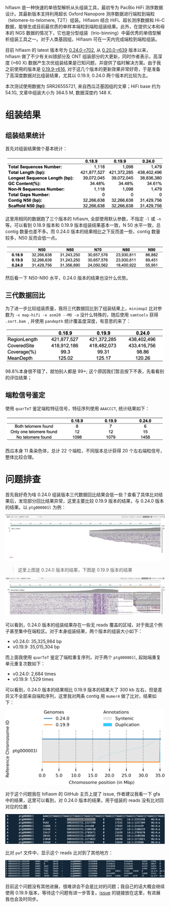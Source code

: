 hifiasm 是一种快速的单倍型解析从头组装工具，最初专为 PacBio HiFi 测序数据设计。其最新版本支持利用超长 Oxford Nanopore 测序数据进行端粒到端粒（telomere-to-telomere, T2T）组装。Hifiasm 结合 HiFi、超长测序数据和 Hi-C 数据，能够生成目前最优质的单样本端粒到端粒组装结果。此外，在提供父本和母本的 NGS 数据的情况下，它也是分型组装（trio-binning）中最优秀的单倍型解析组装工具之一。对于人类基因组，Hifiasm 可在一天内完成端粒到端粒组装。

目前 hifiasm 的 latest 版本号为 [0.24.0-r702](https://github.com/chhylp123/hifiasm/releases/tag/0.24.0), 从 [0.20.0-r639](https://github.com/chhylp123/hifiasm/releases/tag/0.20.0) 版本以来，hifiasm 做了不少有关纠错部分及 ONT 组装部分的大更新，同时作者表示，高深度 (>60 X) 数据产生次优组装结果是已知问题，并提供了临时解决方案。由于我之前使用的版本是 [0.19.9-r616](https://github.com/chhylp123/hifiasm/releases/tag/0.19.9), 对于这几个版本的更新效果非常好奇，于是准备了高深度数据对比组装结果，尤其以 0.19.9, 0.24.0 两个版本的比较为主。

本次测试使用数据为 SRR26555721, 来自西瓜泛基因组的文章；HiFi base 约为 54.1G, 文章中组装大小为 364.5 M, 数据深度约 148 X.

# 组装结果

## 组装结果统计

首先对组装结果做个基本统计：

![](https://raw.githubusercontent.com/WangZhSi/WangZhSi.github.io/main/_images/hifiasm1.png)

这里用相同的数据跑了三个版本的 hifiasm, 全部使用默认参数，不指定 `-l` 或 `-n` 等。可以看到 0.18.9 版本和 0.19.9 版本组装结果基本一致，N 50 水平一致，总 contig 数量也差不多。而 0.24.0 版本的结果相比之下反而差一些，contig 数量较多，N50 反而会低一点。

![](https://raw.githubusercontent.com/WangZhSi/WangZhSi.github.io/main/_images/hifiasm2)

然后看一下 N50-N90 水平，0.24.0 版本的结果也没什么优势。

## 三代数据回比

为了进一步比较组装质量，我将三代数据回比到了组装结果上，`minimap2` 比对参数为 `-x map-hifi -x asm20 --MD -a` 没什么特殊的，随后使用 ` samtools ` 获得 `.sort.bam `, 并使用 ` pandepth ` 统计覆盖度深度，有意思的来了：

![](https://raw.githubusercontent.com/WangZhSi/WangZhSi.github.io/main/_images/hifiasm3.png)

98.8%本身很不错了，就怕别人都是 99+; 这个原因我们暂且按下不表，先看看别的评估结果；

## 端粒信号鉴定

使用 `quarTeT` 鉴定端粒特征信号，特征序列使用 `AAACCCT`, 统计结果如下：

![](https://raw.githubusercontent.com/WangZhSi/WangZhSi.github.io/main/_images/hifiasm.png)

西瓜本身 11 条染色体，总计 22 个端粒，不同版本总计获得 20 个左右端粒信号，整体比较合理。

# 问题排查

首先我好奇为啥 0.24.0 组装版本三代数据回比结果会低一些？查看了具体比对结果后，发现部分回比结果异常，这里主要比较 0.19.9 版本的结果，与 0.24.0 版本的结果。以 `ptg000001l` 为例：

![](https://raw.githubusercontent.com/WangZhSi/WangZhSi.github.io/main/_images/hifiasm5.png)

> 这里上图是 0.24.0 版本的结果，下图是 0.19.9 版本的结果

![](https://raw.githubusercontent.com/WangZhSi/WangZhSi.github.io/main/_images/hifiasm6.png)

可以看到，0.24.0 版本的组装结果存在一些无 reads 覆盖的区域，对于我这个例子甚至集中在端粒区。对于本身组装结果，两个版本的组装大小如下：

- v0.24.0: 35,325,984 bp
- v0.19.9: 35,015,304 bp

而上面我使用 `quarTeT` 鉴定了端粒重复序列，对于两个 `ptg000001l`, 起始端重复单元重复次数如下：

- v0.24.0: 2,684 times
- v0.19.9: 1,529 times

可以看到，0.24.0 版本的结果相比 0.19.9 版本的结果大了 300 kb 左右，但是差异又不全部来自端粒序列，这里我对两条 contig 用 `mumer4` 做了比对，结果如下：

![](https://raw.githubusercontent.com/WangZhSi/WangZhSi.github.io/main/_images/hifiasm7.png)

对于这个问题我在 hifiasm 的 GitHub 主页上提了 issue, 作者建议我看一下 gfa 中的结果，这里可以看到，对 0.24.0 版本的结果，用于组装的 reads 没有比对回对应的位置：

![](https://raw.githubusercontent.com/WangZhSi/WangZhSi.github.io/main/_images/hifiasm8.png)

比对 `paf` 文件中，显示这个 reads 比对到了其他地方：

![](https://raw.githubusercontent.com/WangZhSi/WangZhSi.github.io/main/_images/hifiasm9.png)

目前这个问题没有其他进展，很难讲会不会是比对的问题；我自己的话大概会继续使用 0.19.9 版本，等待这个问题有进一步答复。[issue](https://github.com/chhylp123/hifiasm/issues/757) 的链接放在这里，有进展我也会及时同步。